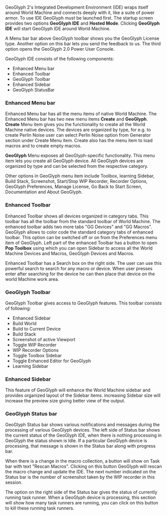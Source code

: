 GeoGlyph 2's Integrated Development Environment (IDE) wraps itself around World Machine and connects deeply with it, like a suite of power armor. To use IDE GeoGlyph must be launched first. The startup screen provides two options **GeoGlyph IDE** and **Hosted Mode**. Clicking **GeoGlyph IDE** will start GeoGlyph IDE around World Machine.

A Menu bar bar above GeoGlyph toolbar shows you the GeoGlyph License type. Another option on this bar lets you send the feedback to us. The third option opens the GeoGlyph 2.0 Power User Console.

GeoGlyph IDE consists of the following components:
- Enhanced Menu bar
- Enhanced Toolbar
- GeoGlyph Toolbar
- Enhanced Sidebar
- GeoGlyph StatusBar

### Enhanced Menu bar
Enhanced Menu bar has all the menu items of native World Machine. The Enhanced Menu bar has two new menu items **Create** and **GeoGlyph**. **Create** Menu item gives you the functionality to create all the World Machine native devices. The devices are organized by type, for e.g. to create Perlin Noise user can select Perlin Noise option from Generator section under Create Menu item. Create also has the menu item to load macros and to create empty macros.

**GeoGlyph** Menu exposes all GeoGlyph-specific functionality. This menu  item lets you create all GeoGlyph device. All GeoGlyph devices are organized by type and can be selected from the respective category.

Other options in GeoGlyph menu item include Toolbox, learning Sidebar, Build Stack, Screenshot, Start/Stop WIP Recorder, Recorder Options, GeoGlyph Preferences, Manage License, Go Back to Start Screen, Documentation and About GeoGlyph.

### Enhanced Toolbar
Enhanced Toolbar shows all devices organized in category tabs. This toolbar has all the toolbar from the standard toolbar of World Machine. The enhanced toolbar adds two more tabs "GG Devices" and "GG Macros". GeoGlyph allows to color code the standard category tabs of enhanced toolbar. This option can be switched off or on from the Preferences menu item of GeoGlyph. Left part of the enhanced Toolbar has a button to open **Pop Toolbox** using which you can open Sidebar to access all the World Machine Devices and Macros, GeoGlyph Devices and Macros.

Enhanced Toolbar has a Search box on the right side. The user can use this powerful search to search for any macro or device. When user presses enter after searching for the device he can then place that device on the world Machine work area.

### GeoGlyph Toolbar
GeoGlyph Toolbar gives access to GeoGlyph features. This toolbar consists of following:
- Enhanced Sidebar
- Build World
- Build to Current Device
- Build Stack
- Screenshot of active Viewport
- Toggle WIP Recorder
- WIP Recorder Options
- Toggle Toolbox Sidebar
- Toggle Enhanced Editor for GeoGlyph
- Learning Sidebar

### Enhanced Sidebar
This feature of GeoGlyph will enhance the World Machine sidebar and provides organized layout of the Sidebar items. increasing Sidebar size will increase the preview size giving better view of the output.

### GeoGlyph Status bar

GeoGlyph Status bar shows various notifications and messages during the processing of various GeoGlyph devices. The left side of Status bar shows the current status of the GeoGlyph IDE, when there is nothing processing in GeoGlyph the status shown is Idle. If a particular GeoGlyph device is processing, that message is shown in the Status bar along with progress bar.

When there is a change in the macro collection, a button will show on Task bar with text "Rescan Macros". Clicking on this button GeoGlyph will rescan the macro change and update the IDE. The next number indicated on the Status bar is the number of screenshot taken by the WIP recorder in this session.

The option on the right side of the Status bar gives the status of currently running task runner. When a GeoGlyph device is processing, this section will show how many task runners are running, you can click on this button to kill these running task runners.







